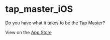# tap_master_iOS
Do you have what it takes to be the Tap Master?

View on the [App Store](https://itunes.apple.com/ca/app/tap-master/id1286378150?mt=8)
